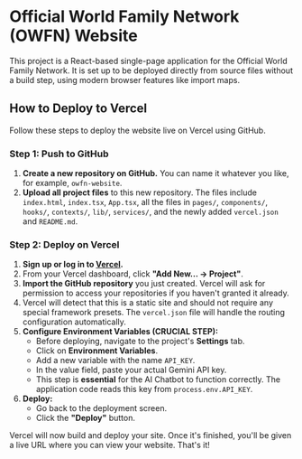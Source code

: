# Official World Family Network (OWFN) Website

This project is a React-based single-page application for the Official World Family Network. It is set up to be deployed directly from source files without a build step, using modern browser features like import maps.

## How to Deploy to Vercel

Follow these steps to deploy the website live on Vercel using GitHub.

### Step 1: Push to GitHub

1.  **Create a new repository on GitHub.** You can name it whatever you like, for example, `owfn-website`.
2.  **Upload all project files** to this new repository. The files include `index.html`, `index.tsx`, `App.tsx`, all the files in `pages/`, `components/`, `hooks/`, `contexts/`, `lib/`, `services/`, and the newly added `vercel.json` and `README.md`.

### Step 2: Deploy on Vercel

1.  **Sign up or log in to [Vercel](https://vercel.com).**
2.  From your Vercel dashboard, click **"Add New... -> Project"**.
3.  **Import the GitHub repository** you just created. Vercel will ask for permission to access your repositories if you haven't granted it already.
4.  Vercel will detect that this is a static site and should not require any special framework presets. The `vercel.json` file will handle the routing configuration automatically.
5.  **Configure Environment Variables (CRUCIAL STEP):**
    *   Before deploying, navigate to the project's **Settings** tab.
    *   Click on **Environment Variables**.
    *   Add a new variable with the name `API_KEY`.
    *   In the value field, paste your actual Gemini API key.
    *   This step is **essential** for the AI Chatbot to function correctly. The application code reads this key from `process.env.API_KEY`.
6.  **Deploy:**
    *   Go back to the deployment screen.
    *   Click the **"Deploy"** button.

Vercel will now build and deploy your site. Once it's finished, you'll be given a live URL where you can view your website. That's it!
